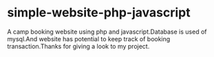 # simple-website-php-javascript
A camp booking website using php and javascript.Database is used of mysql.And website has potential to keep track of booking transaction.Thanks for giving a look to my project.
